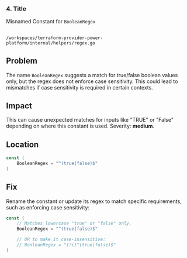 ### 4. Title
Misnamed Constant for `BooleanRegex`

##  
`/workspaces/terraform-provider-power-platform/internal/helpers/regex.go`  

## Problem  
The name `BooleanRegex` suggests a match for true/false boolean values only, but the regex does not enforce case sensitivity. This could lead to mismatches if case sensitivity is required in certain contexts.  

## Impact  
This can cause unexpected matches for inputs like "TRUE" or "False" depending on where this constant is used. Severity: **medium**.  

## Location  
```go
const (  
	BooleanRegex = "^(true|false)$"  
)  
```  

## Fix  
Rename the constant or update its regex to match specific requirements, such as enforcing case sensitivity:  

```go
const (  
	// Matches lowercase "true" or "false" only.
	BooleanRegex = "^(true|false)$"  

	// OR to make it case-insensitive:
	// BooleanRegex = "(?i)^(true|false)$"
)
```